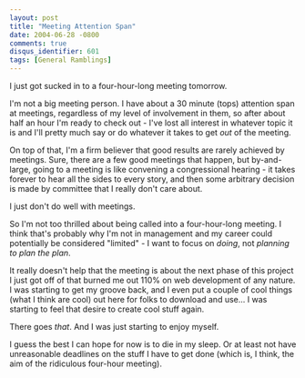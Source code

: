 ```yaml
---
layout: post
title: "Meeting Attention Span"
date: 2004-06-28 -0800
comments: true
disqus_identifier: 601
tags: [General Ramblings]
---
```

I just got sucked in to a four-hour-long meeting tomorrow.
 
 I'm not a big meeting person. I have about a 30 minute (tops) attention
span at meetings, regardless of my level of involvement in them, so
after about half an hour I'm ready to check out - I've lost all interest
in whatever topic it is and I'll pretty much say or do whatever it takes
to get *out* of the meeting.
 
 On top of that, I'm a firm believer that good results are rarely
achieved by meetings. Sure, there are a few good meetings that happen,
but by-and-large, going to a meeting is like convening a congressional
hearing - it takes forever to hear all the sides to every story, and
then some arbitrary decision is made by committee that I really don't
care about.
 
 I just don't do well with meetings.
 
 So I'm not too thrilled about being called into a four-hour-long
meeting. I think that's probably why I'm not in management and my career
could potentially be considered "limited" - I want to focus on *doing*,
not *planning to plan the plan*.
 
 It really doesn't help that the meeting is about the next phase of this
project I just got off of that burned me out 110% on web development of
any nature. I was starting to get my groove back, and I even put a
couple of cool things (what I think are cool) out here for folks to
download and use... I was starting to feel that desire to create cool
stuff again.
 
 There goes *that*. And I was just starting to enjoy myself.
 
 I guess the best I can hope for now is to die in my sleep. Or at least
not have unreasonable deadlines on the stuff I have to get done (which
is, I think, the aim of the ridiculous four-hour meeting).
